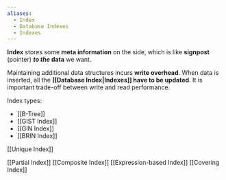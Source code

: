 ```yaml
---
aliases:
  - Index
  - Database Indexes
  - Indexes
---
```

**Index** stores some **meta information** on the side, which is like **signpost** (pointer) ***to the* data** we want.

Maintaining additional data structures incurs **write overhead**. When data is inserted, all the **[[Database Index|Indexes]] have to be updated**. It is important trade-off between write and read performance.

Index types:
- [[B-Tree]]
- [[GIST Index]]
- [[GIN Index]]
- [[BRIN Index]]

[[Unique Index]]

[[Partial Index]]
[[Composite Index]]
[[Expression-based Index]]
[[Covering Index]]
